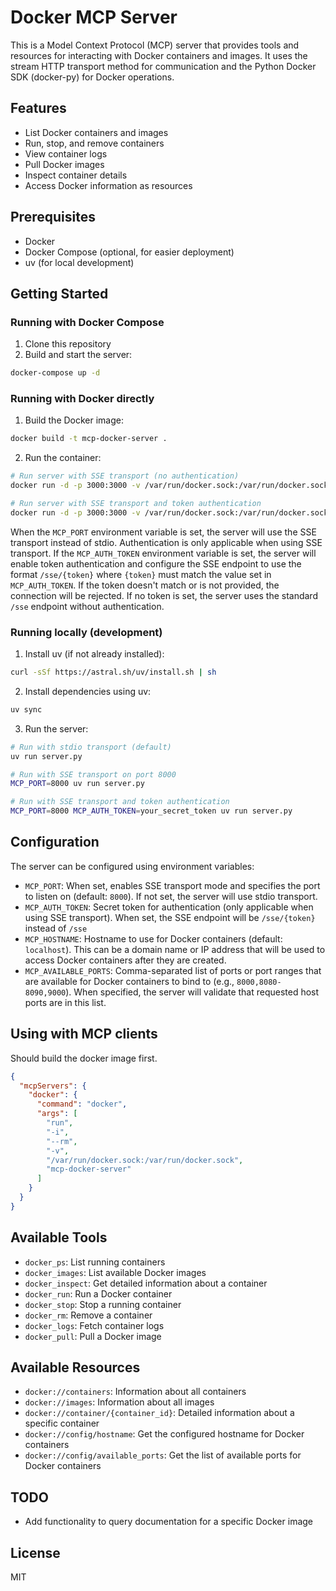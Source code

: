# Docker MCP Server

This is a Model Context Protocol (MCP) server that provides tools and resources for interacting with Docker containers and images. It uses the stream HTTP transport method for communication and the Python Docker SDK (docker-py) for Docker operations.

## Features

- List Docker containers and images
- Run, stop, and remove containers
- View container logs
- Pull Docker images
- Inspect container details
- Access Docker information as resources

## Prerequisites

- Docker
- Docker Compose (optional, for easier deployment)
- uv (for local development)

## Getting Started

### Running with Docker Compose

1. Clone this repository
2. Build and start the server:

```bash
docker-compose up -d
```

### Running with Docker directly

1. Build the Docker image:

```bash
docker build -t mcp-docker-server .
```

2. Run the container:

```bash
# Run server with SSE transport (no authentication)
docker run -d -p 3000:3000 -v /var/run/docker.sock:/var/run/docker.sock -e MCP_PORT=3000 --name mcp-docker-server mcp-docker-server

# Run server with SSE transport and token authentication
docker run -d -p 3000:3000 -v /var/run/docker.sock:/var/run/docker.sock -e MCP_PORT=3000 -e MCP_AUTH_TOKEN=your_secret_token --name mcp-docker-server mcp-docker-server
```

When the `MCP_PORT` environment variable is set, the server will use the SSE transport instead of stdio. Authentication is only applicable when using SSE transport. If the `MCP_AUTH_TOKEN` environment variable is set, the server will enable token authentication and configure the SSE endpoint to use the format `/sse/{token}` where `{token}` must match the value set in `MCP_AUTH_TOKEN`. If the token doesn't match or is not provided, the connection will be rejected. If no token is set, the server uses the standard `/sse` endpoint without authentication.

### Running locally (development)

1. Install uv (if not already installed):

```bash
curl -sSf https://astral.sh/uv/install.sh | sh
```

2. Install dependencies using uv:

```bash
uv sync
```

3. Run the server:

```bash
# Run with stdio transport (default)
uv run server.py

# Run with SSE transport on port 8000
MCP_PORT=8000 uv run server.py

# Run with SSE transport and token authentication
MCP_PORT=8000 MCP_AUTH_TOKEN=your_secret_token uv run server.py
```

## Configuration

The server can be configured using environment variables:

- `MCP_PORT`: When set, enables SSE transport mode and specifies the port to listen on (default: `8000`). If not set, the server will use stdio transport.
- `MCP_AUTH_TOKEN`: Secret token for authentication (only applicable when using SSE transport). When set, the SSE endpoint will be `/sse/{token}` instead of `/sse`
- `MCP_HOSTNAME`: Hostname to use for Docker containers (default: `localhost`). This can be a domain name or IP address that will be used to access Docker containers after they are created.
- `MCP_AVAILABLE_PORTS`: Comma-separated list of ports or port ranges that are available for Docker containers to bind to (e.g., `8000,8080-8090,9000`). When specified, the server will validate that requested host ports are in this list.

## Using with MCP clients

Should build the docker image first.

```json
{
  "mcpServers": {
    "docker": {
      "command": "docker",
      "args": [
        "run",
        "-i",
        "--rm",
        "-v",
        "/var/run/docker.sock:/var/run/docker.sock",
        "mcp-docker-server"
      ]
    }
  }
}
```

## Available Tools

- `docker_ps`: List running containers
- `docker_images`: List available Docker images
- `docker_inspect`: Get detailed information about a container
- `docker_run`: Run a Docker container
- `docker_stop`: Stop a running container
- `docker_rm`: Remove a container
- `docker_logs`: Fetch container logs
- `docker_pull`: Pull a Docker image

## Available Resources

- `docker://containers`: Information about all containers
- `docker://images`: Information about all images
- `docker://container/{container_id}`: Detailed information about a specific container
- `docker://config/hostname`: Get the configured hostname for Docker containers
- `docker://config/available_ports`: Get the list of available ports for Docker containers

## TODO

- Add functionality to query documentation for a specific Docker image

## License

MIT

